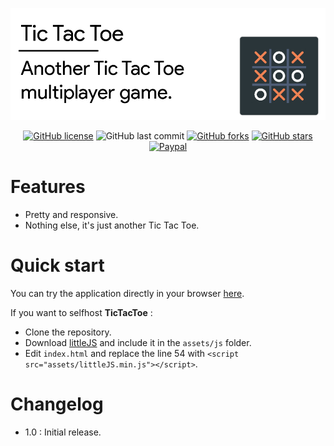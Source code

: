 ![Header](/docs/header.png)

<div align="center">

[![GitHub license](https://img.shields.io/github/license/n-deleforge/tictactoe?style=for-the-badge)](https://github.com/n-deleforge/tictactoe/blob/main/LICENCE)
![GitHub last commit](https://img.shields.io/github/last-commit/n-deleforge/tictactoe?style=for-the-badge)
[![GitHub forks](https://img.shields.io/github/forks/n-deleforge/tictactoe?style=for-the-badge)](https://github.com/n-deleforge/tictactoe/network)
[![GitHub stars](https://img.shields.io/github/stars/n-deleforge/tictactoe?style=for-the-badge)](https://github.com/n-deleforge/tictactoe/stargazers)
[![Paypal](https://img.shields.io/badge/DONATE-PAYPAL.ME-lightgrey?style=for-the-badge)](https://www.paypal.com/paypalme/nicolasdeleforge)

</div>

# Features 

- Pretty and responsive.
- Nothing else, it's just another Tic Tac Toe.

# Quick start

You can try the application directly in your browser [here](https://nicolas-deleforge.fr/tictactoe/).  

If you want to selfhost **TicTacToe** :
- Clone the repository.
- Download [littleJS](https://github.com/n-deleforge/littleJS) and include it in the `assets/js` folder.
- Edit `index.html` and replace the line 54 with `<script src="assets/littleJS.min.js"></script>`.

# Changelog

- 1.0 : Initial release.
